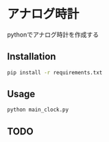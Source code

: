 # アナログ時計

pythonでアナログ時計を作成する

## Installation

```sh
pip install -r requirements.txt
```

## Usage

```bash
python main_clock.py
```

## TODO
